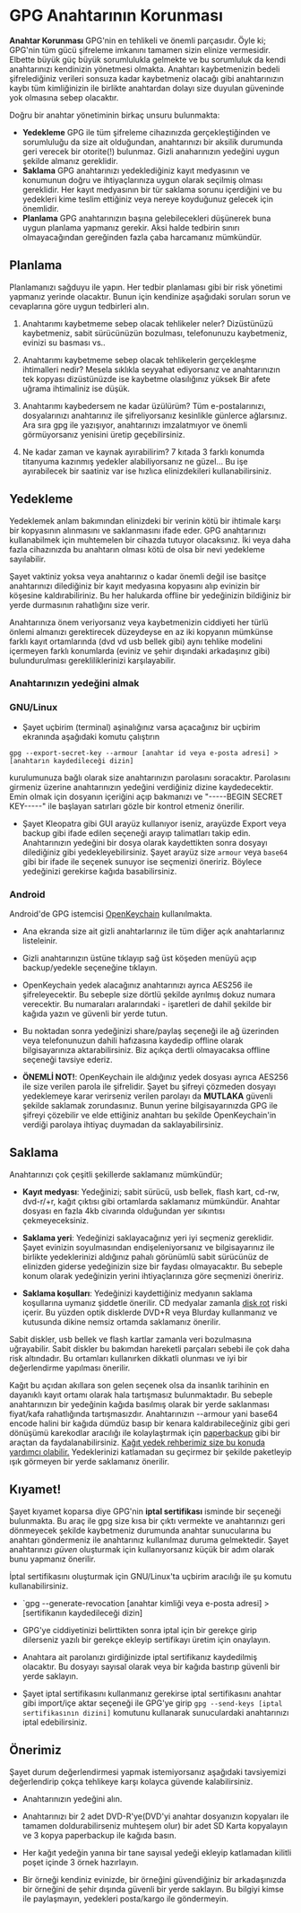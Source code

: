 # GPG Anahtarının Korunması

**Anahtar Korunması** GPG'nin en tehlikeli ve önemli parçasıdır. Öyle ki; GPG'nin tüm gücü şifreleme imkanını tamamen sizin elinize vermesidir. Elbette büyük güç büyük sorumlulukla gelmekte ve bu sorumluluk da kendi anahtarınızı kendinizin yönetmesi olmakta. Anahtarı kaybetmenizin bedeli şifrelediğiniz verileri sonsuza kadar kaybetmeniz olacağı gibi anahtarınızın kaybı tüm kimliğinizin ile birlikte anahtardan dolayı size duyulan güveninde yok olmasına sebep olacaktır.

Doğru bir anahtar yönetiminin birkaç unsuru bulunmakta:

* __Yedekleme__ GPG ile tüm şifreleme cihazınızda gerçekleştiğinden ve sorumluluğu da size ait olduğundan, anahtarınızı bir aksilik durumunda geri verecek bir otorite(!) bulunmaz. Gizli anaharınızın yedeğini uygun şekilde almanız gereklidir.
* __Saklama__ GPG anahtarınızı yedeklediğiniz kayıt medyasının ve konumunun doğru ve ihtiyaçlarınıza uygun olarak seçilmiş olması gereklidir. Her kayıt medyasının bir tür saklama sorunu içerdiğini ve bu yedekleri kime teslim ettiğiniz veya nereye koyduğunuz gelecek için önemlidir.
* __Planlama__ GPG anahtarınızın başına gelebilecekleri düşünerek buna uygun planlama yapmanız gerekir. Aksi halde tedbirin sınırı olmayacağından gereğinden fazla çaba harcamanız mümkündür.

## Planlama

Planlamanızı sağduyu ile yapın. Her tedbir planlaması gibi bir risk yönetimi yapmanız yerinde olacaktır. Bunun için kendinize aşağıdaki soruları sorun ve cevaplarına göre uygun tedbirleri alın.

1. Anahtarımı kaybetmeme sebep olacak tehlikeler neler?
Dizüstünüzü kaybetmeniz, sabit sürücünüzün bozulması, telefonunuzu kaybetmeniz, evinizi su basması vs..

2. Anahtarımı kaybetmeme sebep olacak tehlikelerin gerçekleşme ihtimalleri nedir?
Mesela sıklıkla seyyahat ediyorsanız ve anahtarınızın tek kopyası dizüstünüzde ise kaybetme olasılığınız yüksek
Bir afete uğrama ihtimaliniz ise düşük.

3. Anahtarımı kaybedersem ne kadar üzülürüm?
Tüm e-postalarınızı, dosyalarınızı anahtarınız ile şifreliyorsanız kesinlikle günlerce ağlarsınız.
Ara sıra gpg ile yazışıyor, anahtarınızı imzalatmıyor ve önemli görmüyorsanız yenisini üretip geçebilirsiniz.

4. Ne kadar zaman ve kaynak ayırabilirim?
7 kıtada 3 farklı konumda titanyuma kazınmış yedekler alabiliyorsanız ne güzel...
Bu işe ayırabilecek bir saatiniz var ise hızlıca elinizdekileri kullanabilirsiniz.

## Yedekleme

Yedeklemek anlam bakımından elinizdeki bir verinin kötü bir ihtimale karşı bir kopyasının alınmasını ve saklanmasını ifade eder. GPG anahtarınızı kullanabilmek için muhtemelen bir cihazda tutuyor olacaksınız. İki veya daha fazla cihazınızda bu anahtarın olması kötü de olsa bir nevi yedekleme sayılabilir.

Şayet vaktiniz yoksa veya anahtarınız o kadar önemli değil ise basitçe anahtarınızı dilediğiniz bir kayıt medyasına kopyasını alıp evinizin bir köşesine kaldırabiliriniz. Bu her halukarda offline bir yedeğinizin bildiğiniz bir yerde durmasının rahatlığını size verir.

Anahtarınıza önem veriyorsanız veya kaybetmenizin ciddiyeti her türlü önlemi almanızı gerektirecek düzeydeyse en az iki kopyanın mümkünse farklı kayıt ortamlarında (dvd vd usb bellek gibi) aynı tehlike modelini içermeyen farklı konumlarda (eviniz ve şehir dışındaki arkadaşınız gibi) bulundurulması gerekliliklerinizi karşılayabilir.

### Anahtarınızın yedeğini almak

### GNU/Linux

* Şayet uçbirim (terminal) aşinalığınız varsa açacağınız bir uçbirim ekranında aşağıdaki komutu çalıştırın

`gpg --export-secret-key --armour [anahtar id veya e-posta adresi] >  [anahtarın kaydedileceği dizin]`

kurulumunuza bağlı olarak size anahtarınızın parolasını soracaktır. Parolasını girmeniz üzerine anahtarınızın yedeğini verdiğiniz dizine kaydedecektir. Emin olmak için dosyanın içeriğini açıp bakmanızı ve "-----BEGIN SECRET KEY-----" ile başlayan satırları gözle bir kontrol etmeniz önerilir.

* Şayet Kleopatra gibi GUI arayüz kullanıyor iseniz, arayüzde Export veya backup gibi ifade edilen seçeneği arayıp talimatları takip edin. Anahtarınızın yedeğini bir dosya olarak kaydettikten sonra dosyayı dilediğiniz gibi yedekleyebilirsiniz. Şayet arayüz size `armour` veya `base64` gibi bir ifade ile seçenek sunuyor ise seçmenizi öneririz. Böylece yedeğinizi gerekirse kağıda basabilirsiniz.

### Android

Android'de GPG istemcisi [OpenKeychain](https://www.openkeychain.org/) kullanılmakta.

* Ana ekranda size ait gizli anahtarlarınız ile tüm diğer açık anahtarlarınız listeleinir.

* Gizli anahtarınızın üstüne tıklayıp sağ üst köşeden menüyü açıp backup/yedekle seçeneğine tıklayın.

* OpenKeychain yedek alacağınız anahtarınızı ayrıca AES256 ile şifreleyecektir. Bu sebeple size dörtlü şekilde ayrılmış dokuz numara verecektir. Bu numaraları aralarındaki - işaretleri de dahil şekilde bir kağıda yazın ve güvenli bir yerde tutun.

* Bu noktadan sonra yedeğinizi share/paylaş seçeneği ile ağ üzerinden veya telefonunuzun dahili hafızasına kaydedip offline olarak bilgisayarınıza aktarabilirsiniz. Biz açıkça dertli olmayacaksa offline seçeneği tavsiye ederiz.

* __ÖNEMLİ NOT!__: OpenKeychain ile aldığınız yedek dosyası ayrıca AES256 ile size verilen parola ile şifrelidir. Şayet bu şifreyi çözmeden dosyayı yedeklemeye karar verirseniz verilen parolayı da **MUTLAKA** güvenli şekilde saklamak zorundasınız. Bunun yerine bilgisayarınızda GPG ile şifreyi çözebilir ve elde ettiğiniz anahtarı bu şekilde OpenKeychain'in verdiği parolaya ihtiyaç duymadan da saklayabilirsiniz.

## Saklama

Anahtarınızı çok çeşitli şekillerde saklamanız mümkündür;

* __Kayıt medyası__: Yedeğinizi; sabit sürücü, usb bellek, flash kart, cd-rw, dvd-r/+r, kağıt çıktısı gibi ortamlarda saklamanız mümkündür. Anahtar dosyası en fazla 4kb civarında olduğundan yer sıkıntısı çekmeyeceksiniz.

* __Saklama yeri__: Yedeğinizi saklayacağınız yeri iyi seçmeniz gereklidir. Şayet evinizin soyulmasından endişeleniyorsanız ve bilgisayarınız ile birlikte yedeklerinizi aldığınız pahalı görünümlü sabit sürücünüz de elinizden giderse yedeğinizin size bir faydası olmayacaktır. Bu sebeple konum olarak yedeğinizin yerini ihtiyaçlarınıza göre seçmenizi öneririz.

* __Saklama koşulları__: Yedeğinizi kaydettiğiniz medyanın saklama koşullarına uymanız şiddetle önerilir. CD medyalar zamanla [disk rot](https://en.wikipedia.org/wiki/Disc_rot) riski içerir. Bu yüzden optik disklerde DVD+R veya Blurday kullanmanız ve kutusunda dikine nemsiz ortamda saklamanız önerilir.

Sabit diskler, usb bellek ve flash kartlar zamanla veri bozulmasına uğrayabilir. Sabit diskler bu bakımdan hareketli parçaları sebebi ile çok daha risk altındadır. Bu ortamları kullanırken dikkatli olunması ve iyi bir değerlendirme yapılması önerilir.

Kağıt bu açıdan akıllara son gelen seçenek olsa da insanlık tarihinin en dayanıklı kayıt ortamı olarak hala tartışmasız bulunmaktadır. Bu sebeple anahtarınızın bir yedeğinin kağıda basılmış olarak bir yerde saklanması fiyat/kafa rahatlığında tartışmasızdır. Anahtarınızın --armour yani base64 encode halini bir kağıda dümdüz basıp bir kenara kaldırabileceğiniz gibi geri dönüşümü karekodlar aracılığı ile kolaylaştırmak için [paperbackup](https://github.com/intra2net/paperbackup) gibi bir araçtan da faydalanabilirsiniz. [Kağıt yedek rehberimiz size bu konuda yardımcı olabilir.](paperbackup.md) Yedeklerinizi katlamadan su geçirmez bir şekilde paketleyip ışık görmeyen bir yerde saklamanız önerilir.

## Kıyamet!

Şayet kıyamet koparsa diye GPG'nin **iptal sertifikası** isminde bir seçeneği bulunmakta. Bu araç ile gpg size kısa bir çıktı vermekte ve anahtarınızı geri dönmeyecek şekilde kaybetmeniz durumunda anahtar sunucularına bu anahtarı göndermeniz ile anahtarınız kullanılmaz duruma gelmektedir. Şayet anahtarınızı *güven* oluşturmak için kullanıyorsanız küçük bir adım olarak bunu yapmanız önerilir.

İptal sertifikasını oluşturmak için GNU/Linux'ta uçbirim aracılığı ile şu komutu kullanabilirsiniz.

* `gpg --generate-revocation [anahtar kimliği veya e-posta adresi] > [sertifikanın kaydedileceği dizin]

* GPG'ye ciddiyetinizi belirttikten sonra iptal için bir gerekçe girip dilerseniz yazılı bir gerekçe ekleyip sertifikayı üretim için onaylayın.

* Anahtara ait parolanızı girdiğinizde iptal sertifikanız kaydedilmiş olacaktır. Bu dosyayı sayısal olarak veya bir kağıda bastırıp güvenli bir yerde saklayın.

* Şayet iptal sertifikasını kullanmanız gerekirse iptal sertifikasını anahtar gibi import/içe aktar seçeneği ile GPG'ye girip `gpg --send-keys [iptal sertifikasının dizini]` komutunu kullanarak sunuculardaki anahtarınızı iptal edebilirsiniz.

## Önerimiz

Şayet durum değerlendirmesi yapmak istemiyorsanız aşağıdaki tavsiyemizi değerlendirip çokça tehlikeye karşı kolayca güvende kalabilirsiniz.

* Anahtarınızın yedeğini alın.

* Anahtarınızı bir 2 adet DVD-R'ye(DVD'yi anahtar dosyanızın kopyaları ile tamamen doldurabilirseniz muhteşem olur) bir adet SD Karta kopyalayın ve 3 kopya paperbackup ile kağıda basın.

* Her kağıt yedeğin yanına bir tane sayısal yedeği ekleyip katlamadan kilitli poşet içinde 3 örnek hazırlayın.

* Bir örneği kendiniz evinizde, bir örneğini güvendiğiniz bir arkadaşınızda bir örneğini de şehir dışında güvenli bir yerde saklayın. Bu bilgiyi kimse ile paylaşmayın, yedekleri posta/kargo ile göndermeyin.
